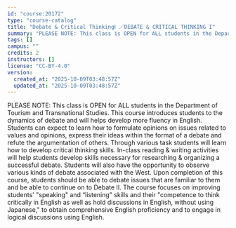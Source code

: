 ```yaml
---
id: "course:20172"
type: "course-catalog"
title: "Debate & Critical ThinkingⅠ ／DEBATE & CRITICAL THINKING I"
summary: "PLEASE NOTE: This class is OPEN for ALL students in the Department of Tourism and Transnational Studies. This course int…"
tags: []
campus: ""
credits: 2
instructors: []
license: "CC-BY-4.0"
version:
  created_at: "2025-10-09T03:48:57Z"
  updated_at: "2025-10-09T03:48:57Z"
---
```

PLEASE NOTE: This class is OPEN for ALL students in the Department of Tourism and Transnational Studies. This course introduces students to the dynamics of debate and will helps develop more fluency in English. Students can expect to learn how to formulate opinions on issues related to values and opinions, express their ideas within the format of a debate and refute the argumentation of others. Through various task students will learn how to develop critical thinking skills. In-class reading & writing activities will help students develop skills necessary for researching & organizing a successful debate. Students will also have the opportunity to observe various kinds of debate associated with the West. Upon completion of this course, students should be able to debate issues that are familiar to them and be able to continue on to Debate II. The course focuses on improving students' "speaking" and “listening" skills and their "competence to think critically in English as well as hold discussions in English, without using Japanese," to obtain comprehensive English proficiency and to engage in logical discussions using English.
